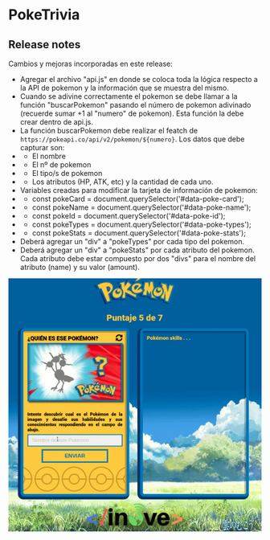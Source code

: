 # PokeTrivia

## Release notes
Cambios y mejoras incorporadas en este release:
- Agregar el archivo "api.js" en donde se coloca toda la lógica respecto a la API de pokemon y la información que se muestra del mismo.
- Cuando se adivine correctamente el pokemon se debe llamar a la función "buscarPokemon" pasando el número de pokemon adivinado (recuerde sumar +1 al "numero" de pokemon). Esta función la debe crear dentro de api.js.
- La función buscarPokemon debe realizar el featch de `https://pokeapi.co/api/v2/pokemon/${numero}`. Los datos que debe capturar son:
- * El nombre
- * El nº de pokemon
- * El tipo/s de pokemon
- * Los atributos (HP, ATK, etc) y la cantidad de cada uno.
- Variables creadas para modificar la tarjeta de información de pokemon:
- * const pokeCard = document.querySelector('#data-poke-card');
- * const pokeName = document.querySelector('#data-poke-name');
- * const pokeId = document.querySelector('#data-poke-id');
- * const pokeTypes = document.querySelector('#data-poke-types');
- * const pokeStats = document.querySelector('#data-poke-stats');
- Deberá agregar un "div" a "pokeTypes" por cada tipo del pokemon.
- Deberá agregar un "div" a "pokeStats" por cada atributo del pokemon. Cada atributo debe estar compuesto por dos "divs" para el nombre del atributo (name) y su valor (amount).


![pokeTrivia_profundizacion](pokeTrivia_profundizacion.gif)